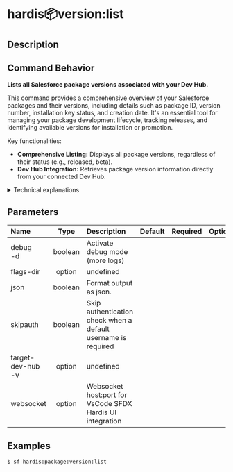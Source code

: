 <!-- This file has been generated with command 'sf hardis:doc:plugin:generate'. Please do not update it manually or it may be overwritten -->
# hardis:package:version:list

## Description


## Command Behavior

**Lists all Salesforce package versions associated with your Dev Hub.**

This command provides a comprehensive overview of your Salesforce packages and their versions, including details such as package ID, version number, installation key status, and creation date. It's an essential tool for managing your package development lifecycle, tracking releases, and identifying available versions for installation or promotion.

Key functionalities:

- **Comprehensive Listing:** Displays all package versions, regardless of their status (e.g., released, beta).
- **Dev Hub Integration:** Retrieves package version information directly from your connected Dev Hub.

<details>
<summary>Technical explanations</summary>

The command's technical implementation is straightforward:

- **Salesforce CLI Integration:** It directly executes the `sf package version list` command.
- **`execCommand`:** This utility is used to run the Salesforce CLI command and capture its output.
- **Output Display:** The raw output from the Salesforce CLI command is displayed to the user, providing all the details about the package versions.
</details>


## Parameters

|Name|Type|Description|Default|Required|Options|
|:---|:--:|:----------|:-----:|:------:|:-----:|
|debug<br/>-d|boolean|Activate debug mode (more logs)||||
|flags-dir|option|undefined||||
|json|boolean|Format output as json.||||
|skipauth|boolean|Skip authentication check when a default username is required||||
|target-dev-hub<br/>-v|option|undefined||||
|websocket|option|Websocket host:port for VsCode SFDX Hardis UI integration||||

## Examples

```shell
$ sf hardis:package:version:list
```


